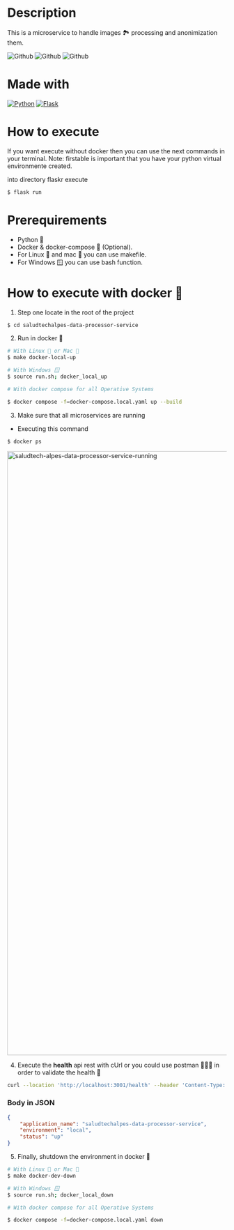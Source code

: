 # Description
This is a microservice to handle images 🏞️ processing and anonimization them.

![Github](https://github.com/zearkiatos/saludtechalpes-data-processor-service/actions/workflows/action.yaml/badge.svg)
![Github](https://github.com/zearkiatos/saludtechalpes-data-processor-service/actions/workflows/merge-to-develop.yaml/badge.svg)
![Github](https://github.com/zearkiatos/saludtechalpes-data-processor-service/actions/workflows/release-to-main.yaml/badge.svg)

# Made with
[![Python](https://img.shields.io/badge/python-2b5b84?style=for-the-badge&logo=python&logoColor=white&labelColor=000000)]()
[![Flask](https://img.shields.io/badge/flask-000000?style=for-the-badge&logo=flask&logoColor=white&labelColor=000000)]()

# How to execute

If you want execute without docker then you can use the next commands in your terminal.
Note: firstable is important that you have your python virtual environmente created.

into directory flaskr execute
```bash
$ flask run
```

# Prerequirements


* Python 🐍
* Docker & docker-compose 🐳 (Optional).
* For Linux 🐧 and mac 🍎 you can use makefile.
* For Windows 🪟 you can use bash function.

# How to execute with docker 🐳

1. Step one locate in the root of the project

```bash
$ cd saludtechalpes-data-processor-service
```

2. Run in docker 🐳

```bash
# With Linux 🐧 or Mac 🍎
$ make docker-local-up

# With Windows 🪟
$ source run.sh; docker_local_up

# With docker compose for all Operative Systems

$ docker compose -f=docker-compose.local.yaml up --build
```

3. Make sure that all microservices are running

* Executing this command

```bash
$ docker ps
```
<img width="1386" alt="saludtech-alpes-data-processor-service-running" src="https://github.com/user-attachments/assets/30eed111-9eab-47cb-937a-981cd19c1322" />


4. Execute the **health** api rest with cUrl or you could use postman 👩🏻‍🚀 in order to validate the health 💚

```bash
curl --location 'http://localhost:3001/health' --header 'Content-Type: application/json'
```

### Body in JSON

```json
{
    "application_name": "saludtechalpes-data-processor-service",
    "environment": "local",
    "status": "up"
}

```

5. Finally, shutdown the environment in docker 🐳
```bash
# With Linux 🐧 or Mac 🍎
$ make docker-dev-down

# With Windows 🪟
$ source run.sh; docker_local_down

# With docker compose for all Operative Systems

$ docker compose -f=docker-compose.local.yaml down
```
